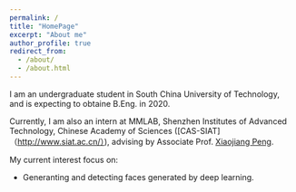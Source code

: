 ```yaml
---
permalink: /
title: "HomePage"
excerpt: "About me"
author_profile: true
redirect_from: 
  - /about/
  - /about.html
---
```


I am an undergraduate student in South China University of Technology, and is expecting to obtaine B.Eng. in 2020.

Currently, I am also an intern at MMLAB, Shenzhen Institutes of Advanced Technology, Chinese Academy of Sciences ([CAS-SIAT]（http://www.siat.ac.cn/）), advising by Associate Prof. [Xiaojiang Peng](https://pengxj.github.io/). 

My current interest focus on:  
  * Generanting and detecting faces generated by deep learning.
